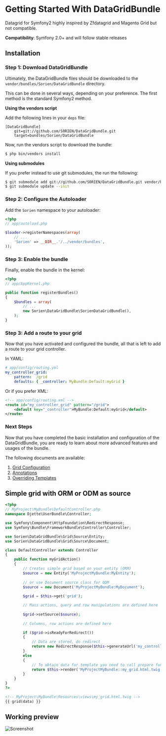 Getting Started With DataGridBundle
===================================

Datagrid for Symfony2 highly inspired by Zfdatagrid and Magento Grid but not compatible.

**Compatibility**: Symfony 2.0+ and will follow stable releases

## Installation

### Step 1: Download DataGridBundle

Ultimately, the DataGridBundle files should be downloaded to the
`vendor/bundles/Sorien/DataGridBundle` directory.

This can be done in several ways, depending on your preference. The first
method is the standard Symfony2 method.

**Using the vendors script**

Add the following lines in your `deps` file:

```
[DataGridBundle]
    git=git://github.com/S0RIEN/DataGridBundle.git
    target=bundles/Sorien/DataGridBundle
```

Now, run the vendors script to download the bundle:

``` bash
$ php bin/vendors install
```

**Using submodules**

If you prefer instead to use git submodules, the run the following:

``` bash
$ git submodule add git://github.com/S0RIEN/DataGridBundle.git vendor/bundles/Sorien/DataGridBundle
$ git submodule update --init
```

### Step 2: Configure the Autoloader

Add the `Sorien` namespace to your autoloader:

``` php
<?php
// app/autoload.php

$loader->registerNamespaces(array(
    // ...
    'Sorien' => __DIR__.'/../vendor/bundles',
));
```

### Step 3: Enable the bundle

Finally, enable the bundle in the kernel:

``` php
<?php
// app/AppKernel.php

public function registerBundles()
{
    $bundles = array(
        // ...
		new Sorien\DataGridBundle\SorienDataGridBundle(),
    );
}
```

### Step 3: Add a route to your grid

Now that you have activated and configured the bundle, all that is left to add a route to your grid controller.


In YAML:

``` yaml
# app/config/routing.yml
my_controller_grid:
	pattern:  /grid
	defaults: { _controller: MyBundle:Default:myGrid }
```

Or if you prefer XML:

``` xml
<!-- app/config/routing.xml -->
<route id="my_controller_grid" pattern="/grid">
	<default key="_controller">MyBundle:Default:myGrid</default>
</route>
```

### Next Steps

Now that you have completed the basic installation and configuration of the
DataGridBundle, you are ready to learn about more advanced features and usages
of the bundle.

The following documents are available:

1. [Grid Configuration](https://github.com/Abhoryo/DataGridBundle/blob/master/Resources/doc/grid_configuration.md)
2. [Annotations](https://github.com/Abhoryo/DataGridBundle/blob/master/Resources/doc/annotations.md)
3. [Overriding Templates](https://github.com/Abhoryo/DataGridBundle/blob/master/Resources/doc/overriding_templates.md)

## Simple grid with ORM or ODM as source

```php
<?php
// MyProject\MyBundle\DefaultController.php
namespace Djette\UserBundle\Controller;

use Symfony\Component\HttpFoundation\RedirectResponse;
use Symfony\Bundle\FrameworkBundle\Controller\Controller;

use Sorien\DataGridBundle\Grid\Source\Entity;
use Sorien\DataGridBundle\Grid\Source\Document;

class DefaultController extends Controller
{
	public function myGridAction()
	{
		// Creates simple grid based on your entity (ORM)
		$source = new Entity('MyProjectMyBundle:MyEntity');
		
		// or use Document source class for ODM
		$source = new Document('MyProjectMyBundle:MyDocument');
		
		$grid = $this->get('grid');

		// Mass actions, query and row manipulations are defined here
		
		$grid->setSource($source);
		
		// Columns, row actions are defined here

		if ($grid->isReadyForRedirect())
		{
			// Data are stored, do redirect
			return new RedirectResponse($this->generateUrl('my_controller_filter'));
		}
		else
		{
			// To obtain data for template you need to call prepare function
			return $this->render('MyProjectMyBundle::my_grid.html.twig', array('data' => $grid->prepare()));
		}
	}
}
?>
```

```html
<!-- MyProject\MyBundle\Resources\views\my_grid.html.twig -->
{{ grid(data) }}
```

Working preview
-----
<img src="http://vortex-portal.com/datagrid/grid2.png" alt="Screenshot" />
